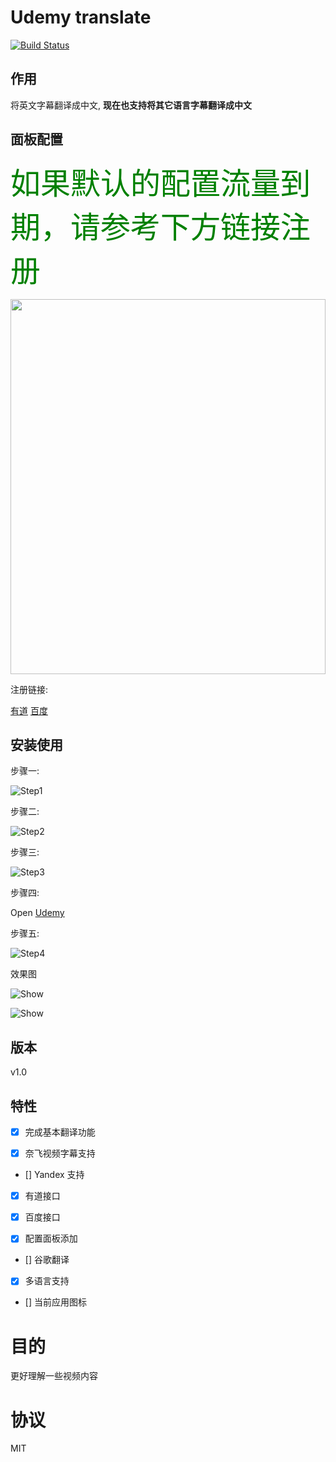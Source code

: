 Udemy translate
====
[![Build Status](https://img.shields.io/badge/README-English-yellow.svg)](README.md)

## 作用

将英文字幕翻译成中文, **现在也支持将其它语言字幕翻译成中文**

## 面板配置

<font color=green size=7>如果默认的配置流量到期，请参考下方链接注册</font>

<div align=center><img width="100%" height="600" src="https://github.com/ChenYCL/chrome-extension-udemy-translate/raw/master/media/config.png"/></div>

注册链接:

[有道](https://ai.youdao.com/index.s)
[百度](https://fanyi-api.baidu.com/api/trans/product/desktop)



## 安装使用
步骤一:

![Step1](https://github.com/ChenYCL/chrome-extension-udemy-translate/raw/master/media/step1.png)

步骤二:

![Step2](https://github.com/ChenYCL/chrome-extension-udemy-translate/raw/master/media/step2.png)

步骤三:

![Step3](https://github.com/ChenYCL/chrome-extension-udemy-translate/raw/master/media/step3.png)

步骤四:

Open [Udemy](https://www.udemy.com/mern-stack-front-to-back/)

步骤五:

![Step4](https://github.com/ChenYCL/chrome-extension-udemy-translate/raw/master/media/step4.png)

效果图

![Show](https://github.com/ChenYCL/chrome-extension-udemy-translate/raw/master/media/show.png)

![Show](https://github.com/ChenYCL/chrome-extension-udemy-translate/raw/master/media/netflix.png)

## 版本

v1.0 

## 特性

- [x] 完成基本翻译功能

- [x] 奈飞视频字幕支持

- [] Yandex 支持

- [x] 有道接口

- [x] 百度接口

- [x] 配置面板添加

- [] 谷歌翻译

- [x] 多语言支持

- [] 当前应用图标

# 目的

更好理解一些视频内容

# 协议

MIT
